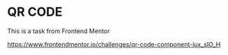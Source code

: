 # QR CODE
 
This is a task from Frontend Mentor

https://www.frontendmentor.io/challenges/qr-code-component-iux_sIO_H

